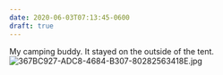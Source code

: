 ```yaml
---
date: 2020-06-03T07:13:45-0600
draft: true
---
```




My camping buddy. It stayed on the outside of the tent. ![367BC927-ADC8-4684-B307-80282563418E.jpg](https://ianwhitney.micro.blog/uploads/2020/17bc143519.jpg)



